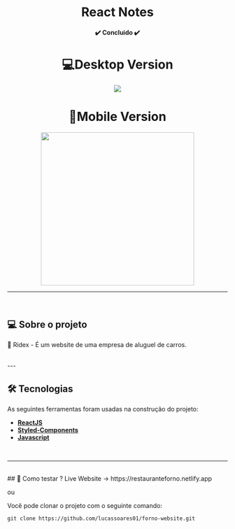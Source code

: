 <h1 align="center">
    React Notes
</h1>

<h4 align="center"> 
	✔️ Concluido ✔️ 
</h4>

<div align="center">
  <h1>💻Desktop Version</h1>
  <img src="./github/ridexdesktop.gif"/>
  
  <h1>📱Mobile Version</h1>
  <img src="./github/ridexmobile.gif" width='350px'/>     
</div>

---
<br>

## 💻 Sobre o projeto

 🚗 Ridex - É um website de uma empresa de aluguel de carros.

<br>
---
<br>

## 🛠 Tecnologias

As seguintes ferramentas foram usadas na construção do projeto:

-   **[ReactJS](https://github.com/reactjs)**
-   **[Styled-Components](https://github.com/styled-components)**
-   **[Javascript](https://github.com/topics/javascript)**

<br>

---
<br>
## 🚀 Como testar ?
Live Website -> https://restauranteforno.netlify.app

ou

Você pode clonar o projeto com o seguinte comando:

```
git clone https://github.com/lucassoares01/forno-website.git
```
